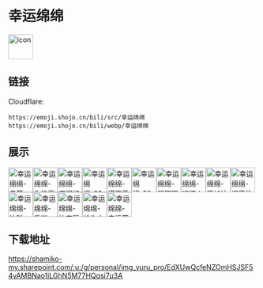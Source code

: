 # 幸运绵绵
<img src="https://emoji.shojo.cn/bili/src/幸运绵绵/icon.png" width="50" height="50" alt="icon">

## 链接
Cloudflare:
```
https://emoji.shojo.cn/bili/src/幸运绵绵
https://emoji.shojo.cn/bili/webp/幸运绵绵
```
## 展示
<img src="https://emoji.shojo.cn/bili/src/幸运绵绵/幸运绵绵-卖萌.png" width="50" height="50" alt="幸运绵绵-卖萌"><img src="https://emoji.shojo.cn/bili/src/幸运绵绵/幸运绵绵-你没事吧.png" width="50" height="50" alt="幸运绵绵-你没事吧"><img src="https://emoji.shojo.cn/bili/src/幸运绵绵/幸运绵绵-麻溜的走开.png" width="50" height="50" alt="幸运绵绵-麻溜的走开"><img src="https://emoji.shojo.cn/bili/src/幸运绵绵/幸运绵绵-666.png" width="50" height="50" alt="幸运绵绵-666"><img src="https://emoji.shojo.cn/bili/src/幸运绵绵/幸运绵绵-摸不着头脑.png" width="50" height="50" alt="幸运绵绵-摸不着头脑"><img src="https://emoji.shojo.cn/bili/src/幸运绵绵/幸运绵绵-520.png" width="50" height="50" alt="幸运绵绵-520"><img src="https://emoji.shojo.cn/bili/src/幸运绵绵/幸运绵绵-哭唧唧.png" width="50" height="50" alt="幸运绵绵-哭唧唧"><img src="https://emoji.shojo.cn/bili/src/幸运绵绵/幸运绵绵-吃惊！.png" width="50" height="50" alt="幸运绵绵-吃惊！"><img src="https://emoji.shojo.cn/bili/src/幸运绵绵/幸运绵绵-要加油哦.png" width="50" height="50" alt="幸运绵绵-要加油哦"><img src="https://emoji.shojo.cn/bili/src/幸运绵绵/幸运绵绵-绷不住了.png" width="50" height="50" alt="幸运绵绵-绷不住了"><img src="https://emoji.shojo.cn/bili/src/幸运绵绵/幸运绵绵-达咩.png" width="50" height="50" alt="幸运绵绵-达咩"><img src="https://emoji.shojo.cn/bili/src/幸运绵绵/幸运绵绵-昏迷.png" width="50" height="50" alt="幸运绵绵-昏迷"><img src="https://emoji.shojo.cn/bili/src/幸运绵绵/幸运绵绵-快来玩呀~.png" width="50" height="50" alt="幸运绵绵-快来玩呀~"><img src="https://emoji.shojo.cn/bili/src/幸运绵绵/幸运绵绵-给你大拇哥.png" width="50" height="50" alt="幸运绵绵-给你大拇哥"><img src="https://emoji.shojo.cn/bili/src/幸运绵绵/幸运绵绵-幸运草.png" width="50" height="50" alt="幸运绵绵-幸运草">

## 下载地址

https://shamiko-my.sharepoint.com/:u:/g/personal/img_yuru_pro/EdXUwQcfeNZOmHSJSF54vAMBNao1iLGhN5M77HQqsi7u3A